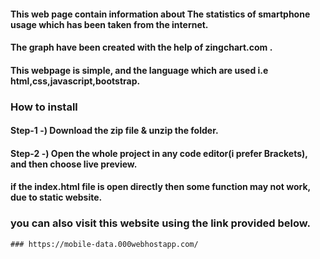 #### This web page contain information about The statistics of smartphone usage which has been taken from the internet.
#### The graph have been created with the help of zingchart.com . 
#### This webpage is simple, and the language which are used i.e html,css,javascript,bootstrap.

### How to install 
#### Step-1 -) Download the zip file & unzip the folder.
#### Step-2 -) Open the whole project in any code editor(i prefer Brackets), and then choose live preview.
   ####   if the index.html file is open directly then some function may not work, due to static website.
   
   ### you can also visit this website using the link provided below.
    ### https://mobile-data.000webhostapp.com/ 



